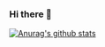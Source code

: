 ### Hi there 👋

[![Anurag's github stats](https://github-readme-stats.vercel.app/api?username=DBSDs)](https://github.com/anuraghazra/github-readme-stats)

<!--
**DBSDs/DBSDs** is a ✨ _special_ ✨ repository because its `README.md` (this file) appears on your GitHub profile.

Here are some ideas to get you started:

- 🔭 I’m currently working on ...
- 🌱 I’m currently learning ...
- 👯 I’m looking to collaborate on ...
- 🤔 I’m looking for help with ...
- 💬 Ask me about ...
- 📫 How to reach me: ...
- 😄 Pronouns: ...
- ⚡ Fun fact: ...
-->

